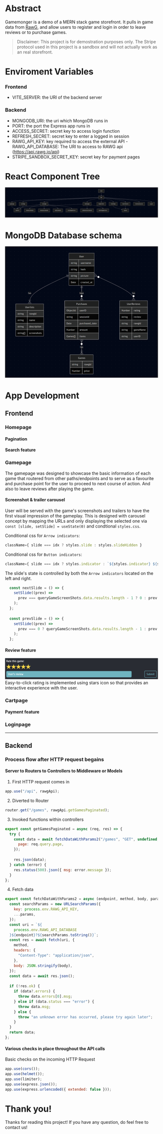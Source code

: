 # Abstract

Gamemonger is a demo of a MERN stack game storefront. It pulls in game data from [RawG](https://rawg.io/), and allow users to register and login in order to leave reviews or to purchase games.

> Disclaimer: This project is for demostration purposes only. The Stripe protocol used in this project is a sandbox and will not actually work as an real storefront.

# Enviroment Variables

### Frontend

- VITE_SERVER: the URI of the backend server

### Backend

- MONGODB_URI: the uri which MongoDB runs in
- PORT: the port the Express app runs in
- ACCESS_SECRET: secret key to access login function
- REFRESH_SECRET: secret key to enter a logged in session
- RAWG_API_KEY: key required to access the external API
  -RAWG_API_DATABASE: The URI to access to RAWG api (https://api.rawg.io/api)
- STRIPE_SANDBOX_SECRET_KEY: secret key for payment pages

# React Component Tree

![Component Tree](treediagram.png)

# MongoDB Database schema

![Component Tree](schema.png)

# App Development

## Frontend

### Homepage

#### Pagination

#### Search feature

### Gamepage

The gamepage was designed to showcase the basic information of each game that routered from other paths/endpoints and to serve as a favourite and purchase point for the user to proceed to next course of action. And also to leave reviews after playing the game.

#### Screenshot & trailer carousel

User will be served with the game's screenshots and trailers to have the first visual impression of the gameplay. This is designed with carousel concept by mapping the URLs and only displaying the selected one via `const [slide, setSlide] = useState(0)` and condtional `styles.css`.

Conditional css for `Arrow indicators`:

```Javascript
className={ slide === idx ? styles.slide : styles.slideHidden }
```

Conditional css for `Button indicators`:

```Javascript
className={ slide === idx ? styles.indicator : `${styles.indicator} ${styles.indicatorInactive}`}
```

The slide's state is controlled by both the `Arrow indicators` located on the left and right.

```Javascript
  const nextSlide = () => {
    setSlide((prev) =>
      prev === queryGameScreenShots.data.results.length - 1 ? 0 : prev + 1
    );
  };

  const prevSlide = () => {
    setSlide((prev) =>
      prev === 0 ? queryGameScreenShots.data.results.length - 1 : prev - 1
    );
  };
```

#### Review feature

![Review Feature](./frontend/src/assets/readMeFiles/gamePageReview.png)
Easy-to-click rating is implemented using stars icon so that provides an interactive experience with the user.

### Cartpage

#### Payment feature

### Loginpage

---

## Backend

### Process flow after HTTP request begains

#### Server to Routers to Controllers to Middleware or Models

1. First HTTP request comes in

```javascript
app.use("/api", rawgApi);
```

2. Diverted to Router

```javascript
router.get("/games", rawgApi.getGamesPaginated);
```

3. Invoked functions within controllers

```javascript
export const getGamesPaginated = async (req, res) => {
  try {
    const data = await fetchDataWithParams2("/games", "GET", undefined, {
      page: req.query.page,
    });

    res.json(data);
  } catch (error) {
    res.status(500).json({ msg: error.message });
  }
};
```

4. Fetch data

```javascript
export const fetchDataWithParams2 = async (endpoint, method, body, params) => {
  const searchParams = new URLSearchParams({
    key: process.env.RAWG_API_KEY,
    ...params,
  });
  const uri = `${
    process.env.RAWG_API_DATABASE
  }${endpoint}?${searchParams.toString()}`;
  const res = await fetch(uri, {
    method,
    headers: {
      "Content-Type": "application/json",
    },
    body: JSON.stringify(body),
  });
  const data = await res.json();

  if (!res.ok) {
    if (data?.errors) {
      throw data.errors[0].msg;
    } else if (data.status === "error") {
      throw data.msg;
    } else {
      throw "an unknown error has occurred, please try again later";
    }
  }
  return data;
};
```

#### Various checks in place throughout the API calls

Basic checks on the incoming HTTP Request

```javascript
app.use(cors());
app.use(helmet());
app.use(limiter);
app.use(express.json());
app.use(express.urlencoded({ extended: false }));
```

# Thank you!

Thanks for reading this project! If you have any question, do feel free to contact us!
